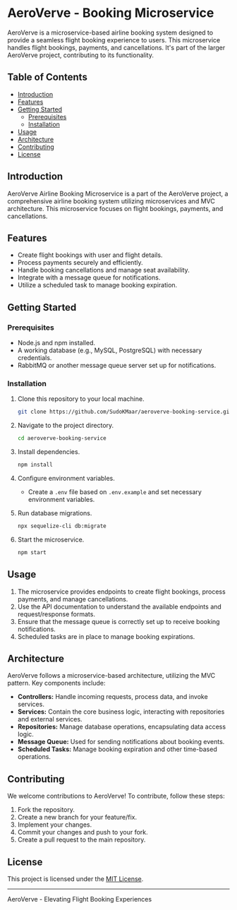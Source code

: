 # AeroVerve - Booking Microservice

AeroVerve is a microservice-based airline booking system designed to provide a seamless flight booking experience to users. This microservice handles flight bookings, payments, and cancellations. It's part of the larger AeroVerve project, contributing to its functionality.

## Table of Contents

- [Introduction](#introduction)
- [Features](#features)
- [Getting Started](#getting-started)
  - [Prerequisites](#prerequisites)
  - [Installation](#installation)
- [Usage](#usage)
- [Architecture](#architecture)
- [Contributing](#contributing)
- [License](#license)

## Introduction

AeroVerve Airline Booking Microservice is a part of the AeroVerve project, a comprehensive airline booking system utilizing microservices and MVC architecture. This microservice focuses on flight bookings, payments, and cancellations.

## Features

- Create flight bookings with user and flight details.
- Process payments securely and efficiently.
- Handle booking cancellations and manage seat availability.
- Integrate with a message queue for notifications.
- Utilize a scheduled task to manage booking expiration.

## Getting Started

### Prerequisites

- Node.js and npm installed.
- A working database (e.g., MySQL, PostgreSQL) with necessary credentials.
- RabbitMQ or another message queue server set up for notifications.

### Installation

1. Clone this repository to your local machine.

   ```bash
   git clone https://github.com/SudoKMaar/aeroverve-booking-service.git
   ```

2. Navigate to the project directory.

   ```bash
   cd aeroverve-booking-service
   ```

3. Install dependencies.

   ```bash
   npm install
   ```

4. Configure environment variables.

   - Create a `.env` file based on `.env.example` and set necessary environment variables.

5. Run database migrations.

   ```bash
   npx sequelize-cli db:migrate
   ```

6. Start the microservice.

   ```bash
   npm start
   ```

## Usage

1. The microservice provides endpoints to create flight bookings, process payments, and manage cancellations.
2. Use the API documentation to understand the available endpoints and request/response formats.
3. Ensure that the message queue is correctly set up to receive booking notifications.
4. Scheduled tasks are in place to manage booking expirations.

## Architecture

AeroVerve follows a microservice-based architecture, utilizing the MVC pattern. Key components include:

- **Controllers:** Handle incoming requests, process data, and invoke services.
- **Services:** Contain the core business logic, interacting with repositories and external services.
- **Repositories:** Manage database operations, encapsulating data access logic.
- **Message Queue:** Used for sending notifications about booking events.
- **Scheduled Tasks:** Manage booking expiration and other time-based operations.

## Contributing

We welcome contributions to AeroVerve! To contribute, follow these steps:

1. Fork the repository.
2. Create a new branch for your feature/fix.
3. Implement your changes.
4. Commit your changes and push to your fork.
5. Create a pull request to the main repository.

## License

This project is licensed under the [MIT License](LICENSE).

---

AeroVerve - Elevating Flight Booking Experiences
